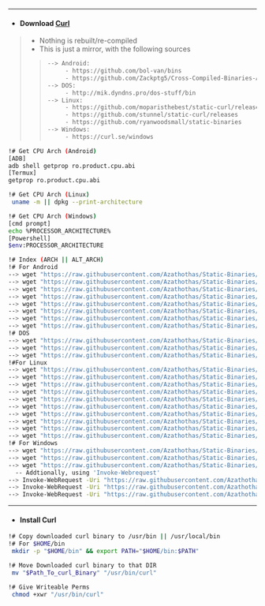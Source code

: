 
---
- #### Download [Curl](https://curl.se/download.html)
> - Nothing is rebuilt/re-compiled
> - This is just a mirror, with the following sources
> > ```bash
> > --> Android:
> >      - https://github.com/bol-van/bins
> >      - https://github.com/Zackptg5/Cross-Compiled-Binaries-Android
> > --> DOS:
> >      - http://mik.dyndns.pro/dos-stuff/bin
> > --> Linux:
> >      - https://github.com/moparisthebest/static-curl/releases/latest
> >      - https://github.com/stunnel/static-curl/releases
> >      - https://github.com/ryanwoodsmall/static-binaries
> > --> Windows:
> >      - https://curl.se/windows
> > ```
> > 
```bash
!# Get CPU Arch (Android)
[ADB]
adb shell getprop ro.product.cpu.abi
[Termux]
getprop ro.product.cpu.abi

!# Get CPU Arch (Linux)
 uname -m || dpkg --print-architecture

!# Get CPU Arch (Windows)
[cmd prompt]
echo %PROCESSOR_ARCHITECTURE%
[Powershell]
$env:PROCESSOR_ARCHITECTURE

!# Index (ARCH || ALT_ARCH) 
!# For Android
--> wget "https://raw.githubusercontent.com/Azathothas/Static-Binaries/main/curl/curl_armhf_arm32_Android"
--> wget "https://raw.githubusercontent.com/Azathothas/Static-Binaries/main/curl/curl_arm32_Android"             
--> wget "https://raw.githubusercontent.com/Azathothas/Static-Binaries/main/curl/curl_arm64_Android"     
--> wget "https://raw.githubusercontent.com/Azathothas/Static-Binaries/main/curl/curl_mips_Android"               
--> wget "https://raw.githubusercontent.com/Azathothas/Static-Binaries/main/curl/curl_mipsel_Android"  
--> wget "https://raw.githubusercontent.com/Azathothas/Static-Binaries/main/curl/curl_x86_Android"  
--> wget "https://raw.githubusercontent.com/Azathothas/Static-Binaries/main/curl/curl_x86_64_Android"            
--> wget "https://raw.githubusercontent.com/Azathothas/Static-Binaries/main/curl/curl_x64_Android"               
!# DOS
--> wget "https://raw.githubusercontent.com/Azathothas/Static-Binaries/main/curl/curl_DOS"
--> wget "https://raw.githubusercontent.com/Azathothas/Static-Binaries/main/curl/curl_lite_DOS"                  
--> wget "https://raw.githubusercontent.com/Azathothas/Static-Binaries/main/curl/curl_tiny_DOS"  
!#For Linux
--> wget "https://raw.githubusercontent.com/Azathothas/Static-Binaries/main/curl/curl_aarch64_arm64_Linux"       
--> wget "https://raw.githubusercontent.com/Azathothas/Static-Binaries/main/curl/curl_aarch64_arm64_http3_Linux" 
--> wget "https://raw.githubusercontent.com/Azathothas/Static-Binaries/main/curl/curl_amd64_x86_64_Linux"       
--> wget "https://raw.githubusercontent.com/Azathothas/Static-Binaries/main/curl/curl_amd64_x86_64_http3_Linux"  
--> wget "https://raw.githubusercontent.com/Azathothas/Static-Binaries/main/curl/curl_armhf_Linux"               
--> wget "https://raw.githubusercontent.com/Azathothas/Static-Binaries/main/curl/curl_armv7_Linux"               
--> wget "https://raw.githubusercontent.com/Azathothas/Static-Binaries/main/curl/curl_i386_Linux"                    
--> wget "https://raw.githubusercontent.com/Azathothas/Static-Binaries/main/curl/curl_or1k_OpenRISC_Linux"       
--> wget "https://raw.githubusercontent.com/Azathothas/Static-Binaries/main/curl/curl_ppc64le_powerpc64le_Linux"
--> wget "https://raw.githubusercontent.com/Azathothas/Static-Binaries/main/curl/curl_riscv64_Linux"             
!# For Windows
--> wget "https://raw.githubusercontent.com/Azathothas/Static-Binaries/main/curl/curl_amd_x86_Windows.exe"    
--> wget "https://raw.githubusercontent.com/Azathothas/Static-Binaries/main/curl/curl_amd_x86_64_Windows.exe"    
--> wget "https://raw.githubusercontent.com/Azathothas/Static-Binaries/main/curl/curl_arm_x64_Windows.exe" 
  -- Addtionally, using 'Invoke-Webrequest'
--> Invoke-WebRequest -Uri "https://raw.githubusercontent.com/Azathothas/Static-Binaries/main/curl/curl_amd_x86_Windows.exe" -OutFile "curl.exe"   
--> Invoke-WebRequest -Uri "https://raw.githubusercontent.com/Azathothas/Static-Binaries/main/curl/curl_amd_x86_64_Windows.exe" -OutFile "curl.exe"    
--> Invoke-WebRequest -Uri "https://raw.githubusercontent.com/Azathothas/Static-Binaries/main/curl/curl_arm_x64_Windows.exe" -OutFile "curl.exe"  
```
---
- #### Install Curl
```bash
!# Copy downloaded curl binary to /usr/bin || /usr/local/bin
!# For $HOME/bin
 mkdir -p "$HOME/bin" && export PATH="$HOME/bin:$PATH"

!# Move Downloaded curl binary to that DIR
 mv "$Path_To_curl_Binary" "/usr/bin/curl"

!# Give Writeable Perms
 chmod +xwr "/usr/bin/curl"
```
